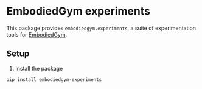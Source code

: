 # EmbodiedGym experiments

This package provides `embodiedgym.experiments`, a suite of experimentation tools for [EmbodiedGym]().

## Setup

1. Install the package
```sh
pip install embodiedgym-experiments
```

